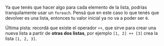 Ya que tenés que hacer algo para cada elemento de la lista, podrías tranquilamente usar un `foreach`. Pensá que en este caso lo que tenés que devolver es una lista, entonces tu valor inicial ya no va a poder ser `0`.

Última pista: recordá que existe el operador `++`, que sirve para crear una nueva lista a partir de **otras dos listas**, por ejemplo `[1, 2] ++ [3]` crea la lista `[1, 2, 3]`.
